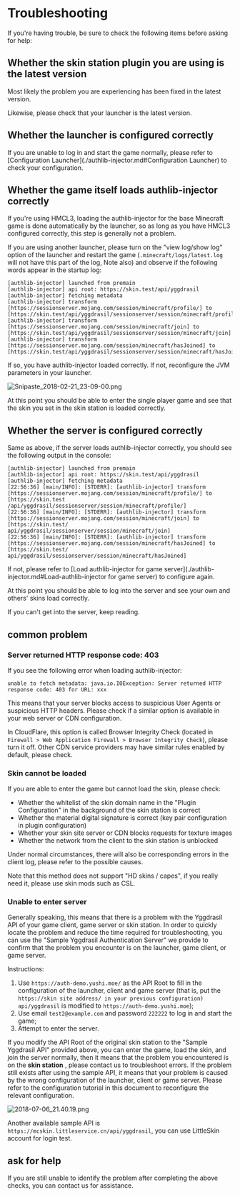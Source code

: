 # Troubleshooting

If you're having trouble, be sure to check the following items before asking for help:

## Whether the skin station plugin you are using is the latest version

Most likely the problem you are experiencing has been fixed in the latest version.

Likewise, please check that your launcher is the latest version.

## Whether the launcher is configured correctly

If you are unable to log in and start the game normally, please refer to [Configuration Launcher](./authlib-injector.md#Configuration Launcher) to check your configuration.

## Whether the game itself loads authlib-injector correctly

If you're using HMCL3, loading the authlib-injector for the base Minecraft game is done automatically by the launcher, so as long as you have HMCL3 configured correctly, this step is generally not a problem.

If you are using another launcher, please turn on the "view log/show log" option of the launcher and restart the game (`.minecraft/logs/latest.log` will not have this part of the log, Note also) and observe if the following words appear in the startup log:

````
[authlib-injector] launched from premain
[authlib-injector] api root: https://skin.test/api/yggdrasil
[authlib-injector] fetching metadata
[authlib-injector] transform [https://sessionserver.mojang.com/session/minecraft/profile/] to [https://skin.test/api/yggdrasil/sessionserver/session/minecraft/profile/]
[authlib-injector] transform [https://sessionserver.mojang.com/session/minecraft/join] to [https://skin.test/api/yggdrasil/sessionserver/session/minecraft/join]
[authlib-injector] transform [https://sessionserver.mojang.com/session/minecraft/hasJoined] to [https://skin.test/api/yggdrasil/sessionserver/session/minecraft/hasJoined]
````

If so, you have authlib-injector loaded correctly. If not, reconfigure the JVM parameters in your launcher.

![Snipaste_2018-02-21_23-09-00.png](https://i.loli.net/2018/02/21/5a8d8ba9eb94e.png)

At this point you should be able to enter the single player game and see that the skin you set in the skin station is loaded correctly.

## Whether the server is configured correctly

Same as above, if the server loads authlib-injector correctly, you should see the following output in the console:

````
[authlib-injector] launched from premain
[authlib-injector] api root: https://skin.test/api/yggdrasil
[authlib-injector] fetching metadata
[22:56:36] [main/INFO]: [STDERR]: [authlib-injector] transform [https://sessionserver.mojang.com/session/minecraft/profile/] to [https://skin.test /api/yggdrasil/sessionserver/session/minecraft/profile/]
[22:56:36] [main/INFO]: [STDERR]: [authlib-injector] transform [https://sessionserver.mojang.com/session/minecraft/join] to [https://skin.test/ api/yggdrasil/sessionserver/session/minecraft/join]
[22:56:36] [main/INFO]: [STDERR]: [authlib-injector] transform [https://sessionserver.mojang.com/session/minecraft/hasJoined] to [https://skin.test/ api/yggdrasil/sessionserver/session/minecraft/hasJoined]
````

If not, please refer to [Load authlib-injector for game server](./authlib-injector.md#Load-authlib-injector for game server) to configure again.

At this point you should be able to log into the server and see your own and others' skins load correctly.

If you can't get into the server, keep reading.

## common problem

### Server returned HTTP response code: 403

If you see the following error when loading authlib-injector:

````
unable to fetch metadata: java.io.IOException: Server returned HTTP response code: 403 for URL: xxx
````

This means that your server blocks access to suspicious User Agents or suspicious HTTP headers. Please check if a similar option is available in your web server or CDN configuration.

In CloudFlare, this option is called Browser Integrity Check (located in `Firewall > Web Application Firewall > Browser Integrity Check`), please turn it off. Other CDN service providers may have similar rules enabled by default, please check.

### Skin cannot be loaded

If you are able to enter the game but cannot load the skin, please check:

- Whether the whitelist of the skin domain name in the "Plugin Configuration" in the background of the skin station is correct
- Whether the material digital signature is correct (key pair configuration in plugin configuration)
- Whether your skin site server or CDN blocks requests for texture images
- Whether the network from the client to the skin station is unblocked

Under normal circumstances, there will also be corresponding errors in the client log, please refer to the possible causes.

Note that this method does not support "HD skins / capes", if you really need it, please use skin mods such as CSL.

### Unable to enter server

Generally speaking, this means that there is a problem with the Yggdrasil API of your game client, game server or skin station. In order to quickly locate the problem and reduce the time required for troubleshooting, you can use the "Sample Yggdrasil Authentication Server" we provide to confirm that the problem you encounter is on the launcher, game client, or game server.

Instructions:

1. Use `https://auth-demo.yushi.moe/` as the API Root to fill in the configuration of the launcher, client and game server (that is, put the `https://skin site address/ in your previous configuration) api/yggdrasil` is modified to `https://auth-demo.yushi.moe`);
2. Use email `test2@example.com` and password `222222` to log in and start the game;
3. Attempt to enter the server.

If you modify the API Root of the original skin station to the "Sample Yggdrasil API" provided above, you can enter the game, load the skin, and join the server normally, then it means that the problem you encountered is on the **skin station** , please contact us to troubleshoot errors. If the problem still exists after using the sample API, it means that your problem is caused by the wrong configuration of the launcher, client or game server. Please refer to the configuration tutorial in this document to reconfigure the relevant configuration.

![2018-07-06_21.40.19.png](https://i.loli.net/2018/07/07/5b3f99f2e9128.png)

Another available sample API is `https://mcskin.littleservice.cn/api/yggdrasil`, you can use LittleSkin account for login test.

## ask for help

If you are still unable to identify the problem after completing the above checks, you can contact us for assistance.